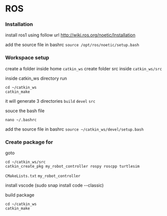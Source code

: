 # ROS

### Installation
install ros1 using follow url
http://wiki.ros.org/noetic/Installation

add the source file in bashrc
``
source /opt/ros/noetic/setup.bash
``

### Workspace setup
create a folder inside home
``catkin_ws``
create folder src inside ``catkin_ws/src``

inside catkin_ws directory run 
```
cd ~/catkin_ws
catkin_make
```
 it will generate 3 directories ``build``  ``devel``  ``src``
 
 souce the bash file
 ```
 nano ~/.bashrc
 ```
 
 add the source file in bashrc 
``source ~/catkin_ws/devel/setup.bash``

### Create package for 
goto
```
cd ~/catkin_ws/src
catkin_create_pkg my_robot_controller rospy roscpp turtlesim
```
``CMakeLists.txt``  ``my_robot_controller``

install vscode (sudo snap install code --classic)

build package
```
cd ~/catkin_ws
catkin_make
```

